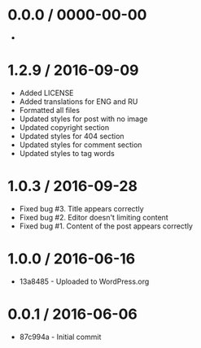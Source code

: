 0.0.0 / 0000-00-00
==================

* 


1.2.9 / 2016-09-09
==================

* Added LICENSE
* Added translations for ENG and RU
* Formatted all files
* Updated styles for post with no image
* Updated copyright section
* Updated styles for 404 section
* Updated styles for comment section
* Updated styles to tag words


1.0.3 / 2016-09-28
==================

* Fixed bug #3. Title appears correctly
* Fixed bug #2. Editor doesn't limiting content
* Fixed bug #1. Content of the post appears correctly


1.0.0 / 2016-06-16
==================

* 13a8485 - Uploaded to WordPress.org


0.0.1 / 2016-06-06
==================

* 87c994a - Initial commit
